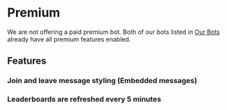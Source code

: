 # Premium

We are not offering a paid premium bot. Both of our bots listed in [Our Bots](/it/getting-started/our-bots.md) already have all premium features enabled.

## Features

### Join and leave message styling \(Embedded messages\)

### Leaderboards are refreshed every 5 minutes
